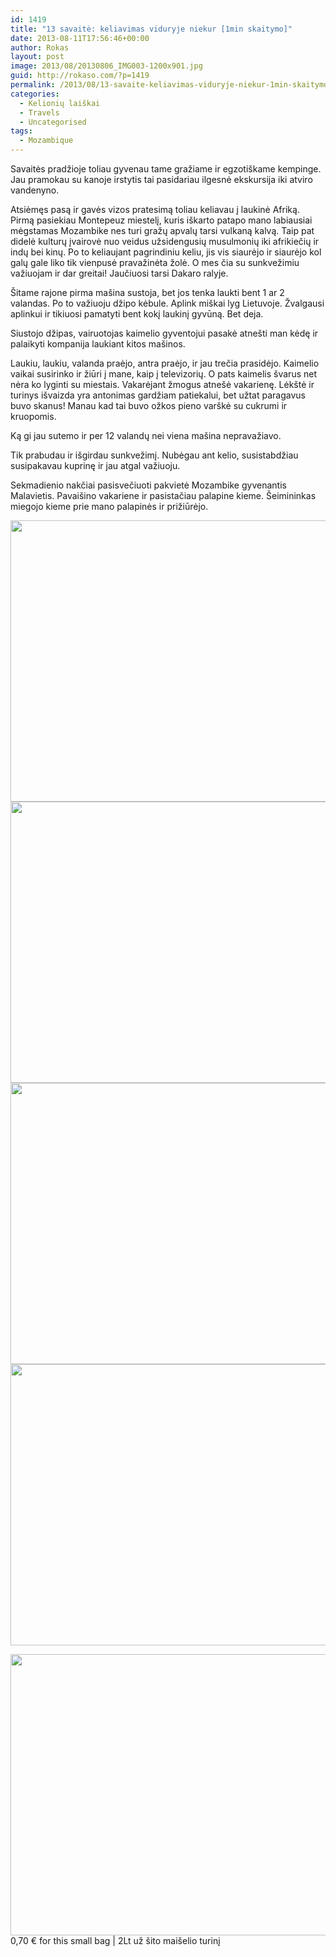 ```yaml
---
id: 1419
title: "13 savaitė: keliavimas viduryje niekur [1min skaitymo]"
date: 2013-08-11T17:56:46+00:00
author: Rokas
layout: post
image: 2013/08/20130806_IMG003-1200x901.jpg
guid: http://rokaso.com/?p=1419
permalink: /2013/08/13-savaite-keliavimas-viduryje-niekur-1min-skaitymo/
categories:
  - Kelionių laiškai
  - Travels
  - Uncategorised
tags:
  - Mozambique
---
```


Savaitės pradžioje toliau gyvenau tame gražiame ir egzotiškame kempinge. Jau pramokau su kanoje irstytis tai pasidariau ilgesnė ekskursija iki atviro vandenyno.

Atsiėmęs pasą ir gavės vizos pratesimą toliau keliavau į laukinė Afriką. Pirmą pasiekiau Montepeuz miestelį, kuris iškarto patapo mano labiausiai mėgstamas Mozambike nes turi gražų apvalų tarsi vulkaną kalvą. Taip pat didelė kulturų įvairovė nuo veidus užsidengusių musulmonių iki afrikiečių ir indų bei kinų. Po to keliaujant pagrindiniu keliu, jis vis siaurėjo ir siaurėjo kol galų gale liko tik vienpusė pravažinėta žolė. O mes čia su sunkvežimiu važiuojam ir dar greitai! Jaučiuosi tarsi Dakaro ralyje.

Šitame rajone pirma mašina sustoja, bet jos tenka laukti bent 1 ar 2 valandas. Po to važiuoju džipo kėbule. Aplink miškai lyg Lietuvoje. Žvalgausi aplinkui ir tikiuosi pamatyti bent kokį laukinį gyvūną. Bet deja.

Siustojo džipas, vairuotojas kaimelio gyventojui pasakė atnešti man kėdę ir palaikyti kompanija laukiant kitos mašinos.

Laukiu, laukiu, valanda praėjo, antra praėjo, ir jau trečia prasidėjo. Kaimelio vaikai susirinko ir žiūri į mane, kaip į televizorių. O pats kaimelis švarus net nėra ko lyginti su miestais. Vakarėjant žmogus atnešė vakarienę. Lėkštė ir turinys išvaizda yra antonimas gardžiam patiekalui, bet užtat paragavus buvo skanus! Manau kad tai buvo ožkos pieno varškė su cukrumi ir kruopomis.

Ką gi jau sutemo ir per 12 valandų nei viena mašina nepravažiavo.

Tik prabudau ir išgirdau sunkvežimį. Nubėgau ant kelio, susistabdžiau susipakavau kuprinę ir jau atgal važiuoju.

Sekmadienio nakčiai pasisvečiuoti pakvietė Mozambike gyvenantis Malavietis. Pavaišino vakariene ir pasistačiau palapine kieme. Šeimininkas miegojo kieme prie mano palapinės ir prižiūrėjo.

[<img class="alignnone size-medium wp-image-1527" src="https://images.rokaso.com/2013/08/20130806_IMG003-600x450.jpg" alt="" width="600" height="450"  sizes="(max-width: 600px) 100vw, 600px" />](2013/08/20130806_IMG003.jpg)
[<img class="alignnone size-medium wp-image-1528" src="https://images.rokaso.com/2013/08/20130808_IMG007-600x450.jpg" alt="" width="600" height="450"  sizes="(max-width: 600px) 100vw, 600px" />](2013/08/20130808_IMG007.jpg)
[<img class="alignnone size-medium wp-image-1529" src="https://images.rokaso.com/2013/08/20130809_IMG009-600x450.jpg" alt="" width="600" height="450"  sizes="(max-width: 600px) 100vw, 600px" />](2013/08/20130809_IMG009.jpg)
[<img class="alignnone size-medium wp-image-1530" src="https://images.rokaso.com/2013/08/20130811_IMG002-600x450.jpg" alt="" width="600" height="450"  sizes="(max-width: 600px) 100vw, 600px" />](2013/08/20130811_IMG002.jpg)

[<img class="size-medium wp-image-1531" src="https://images.rokaso.com/2013/08/20130811_IMG005-600x450.jpg" alt="" width="600" height="450"  sizes="(max-width: 600px) 100vw, 600px" />](2013/08/20130811_IMG005.jpg)
0,70 € for this small bag | 2Lt už šito maišelio turinį

